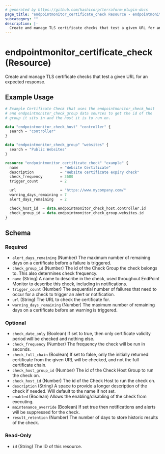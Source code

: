 ```yaml
---
# generated by https://github.com/hashicorp/terraform-plugin-docs
page_title: "endpointmonitor_certificate_check Resource - endpointmonitor"
subcategory: ""
description: |-
  Create and manage TLS certificate checks that test a given URL for an expected response.
---
```


# endpointmonitor_certificate_check (Resource)

Create and manage TLS certificate checks that test a given URL for an expected response.

## Example Usage

```terraform
# Example Certificate Check that uses the endpointmonitor_check_host
# and endpointmonitor_check_group data sources to get the id of the
# group it sits in and the host it is to run on.

data "endpointmonitor_check_host" "controller" {
  search = "controller"
}

data "endpointmonitor_check_group" "websites" {
  search = "Public Websites"
}

resource "endpointmonitor_certificate_check" "example" {
  name                   = "Website Certificate"
  description            = "Website certificate expiry check"
  check_frequency        = 3600
  trigger_count          = 2

  url                    = "https://www.mycompany.com/"
  warning_days_remaining = 7
  alert_days_remaining   = 2

  check_host_id  = data.endpointmonitor_check_host.controller.id
  check_group_id = data.endpointmonitor_check_group.websites.id
}
```

<!-- schema generated by tfplugindocs -->
## Schema

### Required

- `alert_days_remaining` (Number) The maximum number of remaining days on a certificate before a failure is triggered.
- `check_group_id` (Number) The id of the Check Group the check belongs to. This also determines check frequency.
- `name` (String) A name to describe in the check, used throughout EndPoint Monitor to describe this check, including in notifications.
- `trigger_count` (Number) The sequential number of failures that need to occur for a check to trigger an alert or notification.
- `url` (String) The URL to check the certificate for.
- `warning_days_remaining` (Number) The maximum number of remaining days on a certificate before an warning is triggered.

### Optional

- `check_date_only` (Boolean) If set to true, then only certificate validity period will be checked and nothing else.
- `check_frequency` (Number) The frequency the check will be run in seconds.
- `check_full_chain` (Boolean) If set to false, only the initially returned certificate from the given URL will be checked, and not the full certificate chain.
- `check_host_group_id` (Number) The id of the Check Host Group to run the check on.
- `check_host_id` (Number) The id of the Check Host to run the check on.
- `description` (String) A space to provide a longer description of the check if needed. Will default to the name if not set.
- `enabled` (Boolean) Allows the enabling/disabling of the check from executing.
- `maintenance_override` (Boolean) If set true then notifications and alerts will be suppressed for the check.
- `result_retention` (Number) The number of days to store historic results of the check.

### Read-Only

- `id` (String) The ID of this resource.


